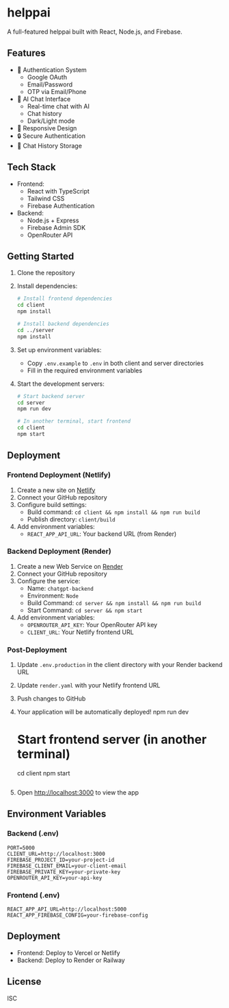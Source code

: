 # helppai

A full-featured helppai built with React, Node.js, and Firebase.

## Features

- 🔑 Authentication System
  - Google OAuth
  - Email/Password
  - OTP via Email/Phone
- 🧠 AI Chat Interface
  - Real-time chat with AI
  - Chat history
  - Dark/Light mode
- 📱 Responsive Design
- 🔒 Secure Authentication
- 💾 Chat History Storage

## Tech Stack

- Frontend:
  - React with TypeScript
  - Tailwind CSS
  - Firebase Authentication
- Backend:
  - Node.js + Express
  - Firebase Admin SDK
  - OpenRouter API

## Getting Started

1. Clone the repository
2. Install dependencies:
   ```bash
   # Install frontend dependencies
   cd client
   npm install

   # Install backend dependencies
   cd ../server
   npm install
   ```

3. Set up environment variables:
   - Copy `.env.example` to `.env` in both client and server directories
   - Fill in the required environment variables

4. Start the development servers:
   ```bash
   # Start backend server
   cd server
   npm run dev

   # In another terminal, start frontend
   cd client
   npm start
   ```

## Deployment

### Frontend Deployment (Netlify)

1. Create a new site on [Netlify](https://www.netlify.com/)
2. Connect your GitHub repository
3. Configure build settings:
   - Build command: `cd client && npm install && npm run build`
   - Publish directory: `client/build`
4. Add environment variables:
   - `REACT_APP_API_URL`: Your backend URL (from Render)

### Backend Deployment (Render)

1. Create a new Web Service on [Render](https://render.com/)
2. Connect your GitHub repository
3. Configure the service:
   - Name: `chatgpt-backend`
   - Environment: `Node`
   - Build Command: `cd server && npm install && npm run build`
   - Start Command: `cd server && npm start`
4. Add environment variables:
   - `OPENROUTER_API_KEY`: Your OpenRouter API key
   - `CLIENT_URL`: Your Netlify frontend URL

### Post-Deployment

1. Update `.env.production` in the client directory with your Render backend URL
2. Update `render.yaml` with your Netlify frontend URL
3. Push changes to GitHub
4. Your application will be automatically deployed!
   npm run dev

   # Start frontend server (in another terminal)
   cd client
   npm start
   ```

5. Open [http://localhost:3000](http://localhost:3000) to view the app

## Environment Variables

### Backend (.env)
```
PORT=5000
CLIENT_URL=http://localhost:3000
FIREBASE_PROJECT_ID=your-project-id
FIREBASE_CLIENT_EMAIL=your-client-email
FIREBASE_PRIVATE_KEY=your-private-key
OPENROUTER_API_KEY=your-api-key
```

### Frontend (.env)
```
REACT_APP_API_URL=http://localhost:5000
REACT_APP_FIREBASE_CONFIG=your-firebase-config
```

## Deployment

- Frontend: Deploy to Vercel or Netlify
- Backend: Deploy to Render or Railway

## License

ISC
